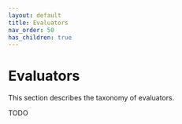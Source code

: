 ```yaml
---
layout: default
title: Evaluators
nav_order: 50
has_children: true
---
```


# Evaluators

This section describes the taxonomy of evaluators.

TODO
